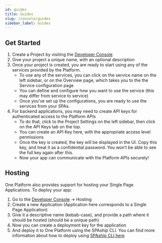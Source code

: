 ```yaml
---
id: guides
title: Guides
slug: /console/guides
sidebar_label: Guides
---
```


## Get Started

1. Create a Project by visiting the [Developer Console](https://one.redhat.com/console)
2. Give your project a unique name, with an optional description
3. Once your project is created, you are ready to start using any of the services provided by the Platform.
   - To use any of the services, you can click on the service name on the left sidebar, or on the Overview page, which takes you to the the Service configuration page
   - You can define and configure how you want to use the service (this may differ from service to service)
   - Once you’ve set up the configurations, you are ready to use the services from your SPAs.
4. For backend applications, you may need to create API keys for authenticated access to the Platform APIs
   - To do that, click to the Project Settings on the left sidebar, then click on the API Keys tab on the top.
   - You can create an API Key here, with the appropriate access level permissions
   - Once the key is created, the key will be displayed in the UI. Copy this key, and treat it as a confidential password. You won’t be able to see the full key again after this.
   - Now your app can communicate with the Platform APIs securely!

## Hosting

One Platform also provides support for hosting your Single Page Applications. To deploy your app:

1. Go to the [Developer Console](https://one.redhat.com/console) -> Hosting
2. Create a new Application (Application here corresponds to a Single Page Application)
3. Give it a descriptive name (kebab-case), and provide a path where it should be hosted (should be a unique path)
4. Now you can create a deployment key for the application
5. And deploy it to One Platform using the SPAship CLI. You can find more information about how to deploy using [SPAship CLI here](https://spaship.io/docs/guide/user-guide/Quickstart/)

